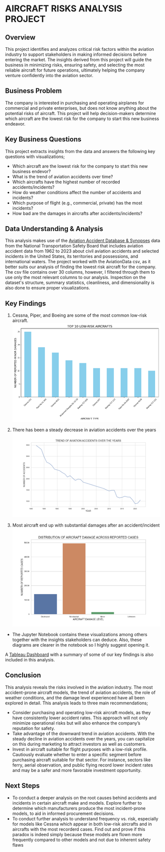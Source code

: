 # AIRCRAFT RISKS ANALYSIS PROJECT

## Overview
This project identifies and analyzes critical risk factors within the aviation industry to support stakeholders in making informed decisions before entering the market. The insights derived from this project will guide the business in minimizing risks, ensuring 
safety, and selecting the most reliable aircraft for future operations, ultimately helping the company venture confidently into the aviation sector.


## Business Problem
The company is interested in purchasing and operating airplanes for commercial and private enterprises, but does not know anything about the potential risks of aircraft. This project will help decision-makers determine which aircraft are the lowest risk for the company to start this new business endeavor. 


## Key Business Questions
This project extracts insights from the data and answers the following key questions with visualizations;
- Which aircraft are the lowest risk for the company to start this new business endevor?
- What is the trend of aviation accidents over time?
- Which aircrafts have the highest number of recorded accidents/incidents?
- How do weather conditions affect the number of accidents and incidents?
- Which purpose of flight (e.g., commercial, private) has the most incidents?
- How bad are the damages in aircrafts after accidents/incidents?


## Data Understanding & Analysis
This analysis makes use of the [Aviation Accident Database & Synopses](https://www.kaggle.com/datasets/khsamaha/aviation-accident-database-synopses) data from the National Transportation Safety Board that includes aviation accident data from 1962 to 2023 about civil aviation accidents and selected incidents in the United States, its territories and possessions, and international waters. The project worked with the AviationData csv, as it better suits our analysis of finding the lowest risk aircraft for the company.
The csv file contains over 30 columns, however, I filtered through them to use only the most relevant columns to our analysis.
Inspection on the dataset's structure, summary statistics, cleanliness, and dimensionality is also done to ensure proper visualizations. 



## Key Findings
1. Cessna, Piper, and Boeing are some of the most common low-risk aircraft.
![Low-Risk Aircrafts](Visualization_Images/low_risk_aircrafts.png)

2. There has been a steady decrease in aviation accidents over the years
![Trend of Aviation Accidents Over the Years](Visualization_Images/trend_of_accidents.png)

3. Most aircraft end up with substantial damages after an accident/incident
![Aircraft Damage Levels](Visualization_Images/damage_level.png)

- The Jupyter Notebook contains these visualizations among others together with the insights stakeholders can deduce. Also, these diagrams are clearer in the notebook so I highly suggest opening it. 

A [Tableau Dashboard](https://public.tableau.com/app/profile/calmar.isoe2841/viz/AircraftRisksAnalysisDashboard/AircraftRisksAnalysisDashboard?publish=yes) with a summary of some of our key findings is also included in this analysis.


## Conclusion
This analysis reveals the risks involved in the aviation industry. The most accident-prone aircraft models, the trend of aviation accidents, the role of weather conditions, and the damage level experienced have all been explored in detail. 
This analysis leads to three main recommendations; 
- Consider purchasing and operating low-risk aircraft models, as they have consistently lower accident rates. This approach will not only minimize operational risks but will also enhance the company’s reputation for safety.
- Take advantage of the downward trend in aviation accidents. With the steady decline in aviation accidents over the years, you can capitalize on this during marketing to attract investors as well as customers.
- Invest in aircraft suitable for flight purposes with a low-risk profile. Cautiously evaluate whether to enter a specific segment before purchasing aircraft suitable for that sector. For instance, sectors like ferry, aerial observation, and public flying record lower incident rates and may be a safer and more favorable investment opportunity.


## Next Steps
- To conduct a deeper analysis on the root causes behind accidents and incidents in certain aircraft make and models. Explore further to determine which manufacturers produce the most incident-prone models, to aid in informed procurement decisions.
- To conduct further analysis to understand frequency vs. risk, especially for models like Cessna which appear in both low-risk aircrafts and in aircrafts with the most recorderd cases. 
Find out and prove if this paradox is indeed simply because these models are flown more frequently compared to other models and not due to inherent safety flaws

